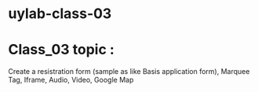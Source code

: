 # uylab-class-03
# Class_03 topic :
 Create a resistration form (sample as like Basis application form),
 Marquee Tag,
 Iframe,
 Audio,
 Video,
 Google Map
